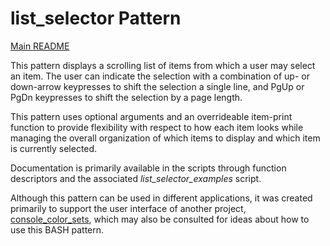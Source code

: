 # list_selector Pattern

[Main README][1]

This pattern displays a scrolling list of items from which a user
may select an item.  The user can indicate the selection with a 
combination of up- or down-arrow keypresses to shift the selection
a single line, and PgUp or PgDn keypresses to shift the selection
by a page length.

This pattern uses optional arguments and an overrideable item-print
function to provide flexibility with respect to how each item looks
while managing the overall organization of which items to display and
which item is currently selected.

Documentation is primarily available in the scripts through function
descriptors and the associated *list_selector_examples* script.

Although this pattern can be used in different applications, it was
created primarily to support the user interface of another project,
[console_color_sets][2], which may also be consulted for ideas about
how to use this BASH pattern.


[1]: <README.md>                                        "main README"
[2]: <https://github.com/cjungmann/console_color_sets>  "console_color_sets"